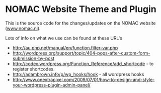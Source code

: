 NOMAC Website Theme and Plugin
==============================

This is the source code for the changes/updates on the NOMAC website (www.nomac.nl).

Lots of info on what we use can be found at these URL's
- http://au.php.net/manual/en/function.filter-var.php
- http://wordpress.org/support/topic/404-pops-after-custom-form-submission-by-post
- http://codex.wordpress.org/Function_Reference/add_shortcode - to register shortcodes.
- http://adambrown.info/p/wp_hooks/hook - all wordpress hooks
- http://www.onextrapixel.com/2009/07/01/how-to-design-and-style-your-wordpress-plugin-admin-panel/
